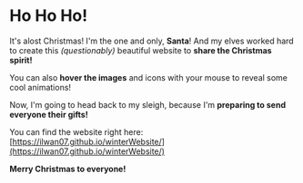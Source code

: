 # **Ho Ho Ho!**

It's alost Christmas! I'm the one and only, **Santa**! And my elves worked hard to create this *(questionably)* beautiful website to **share the Christmas spirit!**

You can also **hover the images** and icons with your mouse to reveal some cool animations!

Now, I'm going to head back to my sleigh, because I'm **preparing to send everyone their gifts!**

You can find the website right here: [https://ilwan07.github.io/winterWebsite/](https://ilwan07.github.io/winterWebsite/)

**Merry Christmas to everyone!**
